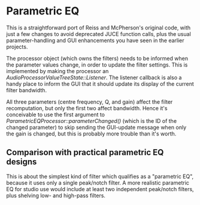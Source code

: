 # Parametric EQ
This is a straightforward port of Reiss and McPherson's original code, with just a few changes to avoid deprecated JUCE function calls, plus the usual parameter-handling and GUI enhancements you have seen in the earlier projects.

The processor object (which owns the filters) needs to be informed when the parameter values change, in order to update the filter settings. This is implemented by making the processor an *AudioProcessorValueTreeState::Listener*. The listener callback is also a handy place to inform the GUI that it should update its display of the current filter bandwidth.

All three parameters (centre frequency, Q, and gain) affect the filter recomputation, but only the first two affect bandwidth. Hence it's conceivable to use the first argument to *ParametricEQProcessor::parameterChanged()* (which is the ID of the changed parameter) to skip sending the GUI-update message when only the gain is changed, but this is probably more trouble than it's worth.

## Comparison with practical parametric EQ designs
This is about the simplest kind of filter which qualifies as a "parametric EQ", because it uses only a single peak/notch filter. A more realistic parametric EQ for studio use would include at least two independent peak/notch filters, plus shelving low- and high-pass filters.
